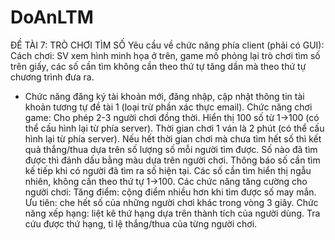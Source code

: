 # DoAnLTM
ĐỀ TÀI 7: TRÒ CHƠI TÌM SỐ
Yêu cầu về chức năng phía client (phải có GUI):
Cách chơi: SV xem hình minh họa ở trên, game mô phỏng lại trò chơi tìm số trên giấy, các số cần tìm không cần theo thứ tự tăng dần mà theo thứ tự chương trình đưa ra.
- Chức năng đăng ký tài khoản mới, đăng nhập, cập nhật thông tin tài khoản tương tự đề tài 1 (loại trừ phần xác thực email).
Chức năng chơi game:
  Cho phép 2-3 người chơi đồng thời.
  Hiển thị 100 số từ 1->100 (có thể cấu hình lại từ phía server).
  Thời gian chơi 1 ván là 2 phút (có thể cấu hình lại từ phía server). Nếu hết thời gian chơi mà chưa tìm hết số thì kết quả thắng/thua dựa trên số lượng số mỗi người tìm được.
  Số nào đã tìm được thì đánh dấu bằng màu dựa trên người chơi.
  Thông báo số cần tìm kế tiếp khi có người đã tìm ra số hiện tại. Các số cần tìm hiển thị ngẫu nhiên, không cần theo thứ tự 1->100.
Các chức năng tăng cường cho người chơi:
  Tăng điểm: cộng điểm nhiều hơn khi tìm được số may mắn.
  Ưu tiên: che hết số của những người chơi khác trong vòng 3 giây.
Chức năng xếp hạng: liệt kê thứ hạng dựa trên thành tích của người dùng. Tra cứu được thứ hạng, tỉ lệ thắng/thua của từng người chơi.
